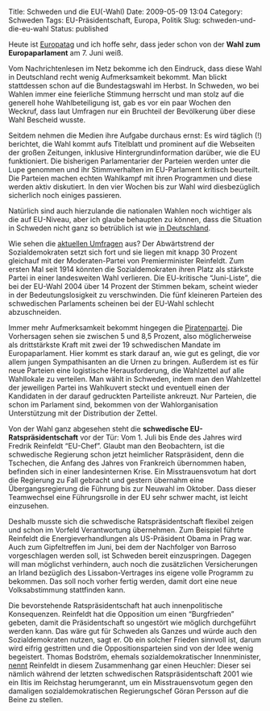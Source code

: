 Title: Schweden und die EU(-Wahl)
Date: 2009-05-09 13:04
Category: Schweden
Tags: EU-Präsidentschaft, Europa, Politik
Slug: schweden-und-die-eu-wahl
Status: published

Heute ist [Europatag](http://de.wikipedia.org/wiki/Europatag) und ich
hoffe sehr, dass jeder schon von der **Wahl zum Europaparlament** am 7.
Juni weiß.

Vom Nachrichtenlesen im Netz bekomme ich den Eindruck, dass diese Wahl
in Deutschland recht wenig Aufmerksamkeit bekommt. Man blickt
stattdessen schon auf die Bundestagswahl im Herbst. In Schweden, wo bei
Wahlen immer eine feierliche Stimmung herrscht und man stolz auf die
generell hohe Wahlbeteiligung ist, gab es vor ein paar Wochen den
Weckruf, dass laut Umfragen nur ein Bruchteil der Bevölkerung über diese
Wahl Bescheid wusste.

Seitdem nehmen die Medien ihre Aufgabe durchaus ernst: Es wird täglich
(!) berichtet, die Wahl kommt aufs Titelblatt und prominent auf die
Webseiten der großen Zeitungen, inklusive Hintergrundinformation
darüber, wie die EU funktioniert. Die bisherigen Parlamentarier der
Parteien werden unter die Lupe genommen und ihr Stimmverhalten im
EU-Parlament kritisch beurteilt. Die Parteien machen echten Wahlkampf
mit ihren Programmen und diese werden aktiv diskutiert. In den vier
Wochen bis zur Wahl wird diesbezüglich sicherlich noch einiges
passieren.

Natürlich sind auch hierzulande die nationalen Wahlen noch wichtiger als
die auf EU-Niveau, aber ich glaube behaupten zu können, dass die
Situation in Schweden nicht ganz so betrüblich ist wie [in
Deutschland](http://blog.zeit.de/wahlen-nach-zahlen/2009/05/09/europa-wahlen-zweiter-ordnung-schlecht-dokumentiert_807).

Wie sehen die [aktuellen
Umfragen](http://www.dn.se/fordjupning/europa2009/unga-valjare-kan-ge-piratpartiet-eu-mandat-1.855936)
aus? Der Abwärtstrend der Sozialdemokraten setzt sich fort und sie
liegen mit knapp 30 Prozent gleichauf mit der Moderaten-Partei von
Premierminister Reinfeldt. Zum ersten Mal seit 1914 könnten die
Sozialdemokraten ihren Platz als stärkste Partei in einer landesweiten
Wahl verlieren. Die EU-kritische “Juni-Liste”, die bei der EU-Wahl 2004
über 14 Prozent der Stimmen bekam, scheint wieder in der
Bedeutungslosigkeit zu verschwinden. Die fünf kleineren Parteien des
schwedischen Parlaments scheinen bei der EU-Wahl schlecht abzuschneiden.

Immer mehr Aufmerksamkeit bekommt hingegen die
[Piratenpartei](http://www.piratpartiet.se/international/deutsch). Die
Vorhersagen sehen sie zwischen 5 und 8,5 Prozent, also möglicherweise
als drittstärkste Kraft mit zwei der 19 schwedischen Mandate im
Europaparlament. Hier kommt es stark darauf an, wie gut es gelingt, die
vor allem jungen Sympathisanten an die Urnen zu bringen. Außerdem ist es
für neue Parteien eine logistische Herausforderung, die Wahlzettel auf
alle Wahllokale zu verteilen. Man wählt in Schweden, indem man den
Wahlzettel der jeweiligen Partei ins Wahlkuvert steckt und eventuell
einen der Kandidaten in der darauf gedruckten Parteiliste ankreuzt. Nur
Parteien, die schon im Parlament sind, bekommen von der Wahlorganisation
Unterstützung mit der Distribution der Zettel.

Von der Wahl ganz abgesehen steht die **schwedische
EU-Ratspräsidentschaft** vor der Tür: Vom 1. Juli bis Ende des Jahres
wird Fredrik Reinfeldt “EU-Chef”. Glaubt man den Beobachtern, ist die
schwedische Regierung schon jetzt heimlicher Ratspräsident, denn die
Tschechen, die Anfang des Jahres von Frankreich übernommen haben,
befinden sich in einer landesinternen Krise. Ein Misstrauensvotum hat
dort die Regierung zu Fall gebracht und gestern übernahm eine
Übergangsregierung die Führung bis zur Neuwahl im Oktober. Dass dieser
Teamwechsel eine Führungsrolle in der EU sehr schwer macht, ist leicht
einzusehen.

Deshalb musste sich die schwedische Ratspräsidentschaft flexibel zeigen
und schon im Vorfeld Verantwortung übernehmen. Zum Beispiel führte
Reinfeldt die Energieverhandlungen als US-Präsident Obama in Prag war.
Auch zum Gipfeltreffen im Juni, bei dem der Nachfolger von Barroso
vorgeschlagen werden soll, ist Schweden bereit einzuspringen. Dagegen
will man möglichst verhindern, auch noch die zusätzlichen Versicherungen
an Irland bezüglich des Lissabon-Vertrages ins eigene volle Programm zu
bekommen. Das soll noch vorher fertig werden, damit dort eine neue
Volksabstimmung stattfinden kann.

Die bevorstehende Ratspräsidentschaft hat auch innenpolitische
Konsequenzen. Reinfeldt hat die Opposition um einen “Burgfrieden”
gebeten, damit die Präsidentschaft so ungestört wie möglich durchgeführt
werden kann. Das wäre gut für Schweden als Ganzes und würde auch den
Sozialdemokraten nutzen, sagt er. Ob ein solcher Frieden sinnvoll ist,
darum wird eifrig gestritten und die Oppositionsparteien sind von der
Idee wenig begeistert. Thomas Bodström, ehemals sozialdemokratischer
Innenminister,
[nennt](http://www.bodstromsamhallet.se/2009/05/fredrik-reinfeldts-hyckleri-om-borgfred.html)
Reinfeldt in diesem Zusammenhang gar einen Heuchler: Dieser sei nämlich
während der letzten schwedischen Ratspräsidentschaft 2001 wie ein Iltis
im Reichstag herumgerannt, um ein Misstrauensvotum gegen den damaligen
sozialdemokratischen Regierungschef Göran Persson auf die Beine zu
stellen.

